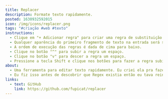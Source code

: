 ```yaml
---
title: Replacer
description: Formate texto rapidamente.
posted: 1630932592015
icon: /img/icons/replacer.png
tags: "#criação #web #texto"
instructions:
  - Clique em "+ Adicionar regra" para criar uma regra de substituição.
  - Qualquer aparência do primeiro fragmento de texto na entrada será substituída pelo segundo.
  - A ordem de execução das regras é dada de cima para baixo.
  - Clique no botão "^" para subir a regra um espaço.
  - Clique no botão "v" para descer a regra um espaço.
  - Pressione a tecla Shift e clique nos botões para fazer a regra subir até o topo, ou descer até o fim da lista.
about:
  - Uma ferramenta para editar texto rapidamente. Eu criei ela pra fazer um trabalho pro meu pai mais fácil, mas acabei desenvolvendo ela pra ser capaz de fazer bastante coisa.
  - Eu fiz isso antes de descobrir que Regex existia então eu tava reinventando a roda e nem sabia kdsk. Mesmo assim essa ferramentinha ainda é útil às vezes.
links:
  - text: GitHub
    link: https://github.com/fupicat/replacer
---
```

<project-link href="https://fupicat.github.io/replacer/"></project-link>